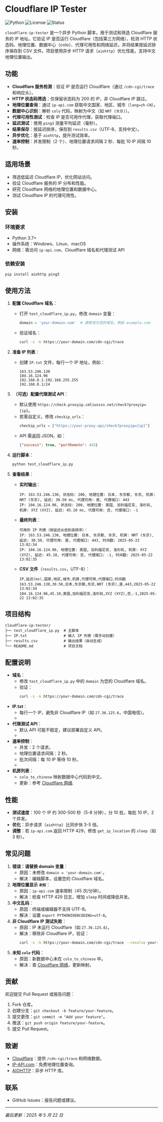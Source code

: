 # Cloudflare IP Tester

![Python](https://img.shields.io/badge/python-3.7%2B-blue)
![License](https://img.shields.io/badge/license-MIT-green)
![Status](https://img.shields.io/badge/status-active-brightgreen)

`cloudflare-ip-tester` 是一个异步 Python 脚本，用于测试和筛选 Cloudflare 服务的 IP 地址。它验证 IP 是否运行 Cloudflare（包括第三方网络），检测 HTTP 状态码、地理位置、数据中心（colo）、代理可用性和网络延迟，并将结果按延迟排序保存到 CSV 文件。项目使用异步 HTTP 请求（`aiohttp`）优化性能，支持中文地理位置输出。

## 功能

* ​**Cloudflare 服务检测**​：验证 IP 是否运行 Cloudflare（通过 `/cdn-cgi/trace` 和响应头）。
* ​**HTTP 状态码筛选**​：仅保留状态码为 200 的 IP，非 Cloudflare IP 跳过。
* ​**地理位置查询**​：通过 `ip-api.com` 获取中文国家、地区、城市（`lang=zh-CN`）。
* ​**数据中心识别**​：解析 `colo` 代码，映射为中文（如 `NRT (东京)`）。
* ​**代理可用性测试**​：检查 IP 是否可用作代理，获取代理端口。
* ​**延迟测试**​：使用 `ping3` 测量平均延迟（毫秒）。
* ​**结果保存**​：按延迟排序，保存到 `results.csv`（UTF-8，支持中文）。
* ​**异步优化**​：基于 `aiohttp`，提升测试效率。
* ​**速率控制**​：并发限制（2 个）、地理位置请求间隔 2 秒、每批 10 IP 间隔 10 秒。

## 适用场景

* 筛选低延迟 Cloudflare IP，优化网站访问。
* 验证 Cloudflare 服务的 IP 分布和性能。
* 研究 Cloudflare 网络的地理位置和数据中心。
* 测试 Cloudflare IP 的代理可用性。

## 安装

### 环境要求

* Python 3.7+
* 操作系统：Windows、Linux、macOS
* 网络：需访问 `ip-api.com`、Cloudflare 域名和代理测试 API

### 依赖安装

```bash
pip install aiohttp ping3
``````

## 使用方法

1. ​**配置 Cloudflare 域名**​：
   
   * 打开 `test_cloudflare_ip.py`，修改 `domain` 变量：
     ```python
     domain = 'your-domain.com'  # 请修改为您的域名，例如 example.com
     ```
   * 验证域名：
     ```bash
     curl -s -k https://your-domain.com/cdn-cgi/trace
     ```
2. ​**准备 IP 列表**​：
   
   * 创建 `IP.txt` 文件，每行一个 IP 地址，例如：
     ```
     163.53.246.130
     104.16.124.96
     192.168.0.1-192.168.255.255
     192.168.0.1/24
     ```
3. ​ **（可选）配置代理测试 API**​：
   
   * 默认使用 `https://check.proxyip.cmliussss.net/check?proxyip={ip}`。
   * 若需自定义，修改 `checkip_urls`：
     ```python
     checkip_urls = ["https://your-proxy-api/check?proxyip={ip}"]
     ```
   * API 需返回 JSON，如：
     ```json
     {"success": true, "portRemote": 443}
     ```
4. ​**运行脚本**​：
   
   ```bash
   python test_cloudflare_ip.py
   ```
5. ​**查看结果**​：
   
   * ​**实时输出**​：
     ```
     IP: 163.53.246.130, 状态码: 200, 地理位置: 日本, 东京都, 东京, 机房: NRT (东京), 延迟: 30.50 ms, 代理可用: 是, 代理端口: 443
     IP: 104.16.124.96, 状态码: 200, 地理位置: 美国, 加利福尼亚, 洛杉矶, 机房: XYZ (XYZ), 延迟: 45.10 ms, 代理可用: 否, 代理端口: -1
     ```
   * ​**最终列表**​：
     ```
     可用的 IP 列表（按延迟从低到高排序）：
     IP: 163.53.246.130, 地理位置: 日本, 东京都, 东京, 机房: NRT (东京), 延迟: 30.50, 代理可用: 是, 代理端口: 443, 时间戳: 2025-05-22 13:02:34
     IP: 104.16.124.96, 地理位置: 美国, 加利福尼亚, 洛杉矶, 机房: XYZ (XYZ), 延迟: 45.10, 代理可用: 否, 代理端口: -1, 时间戳: 2025-05-22 13:02:35
     ```
   * ​**CSV 文件**​（`results.csv`，UTF-8）：
     ```
     IP,延迟(ms),国家,地区,城市,机房,代理可用,代理端口,时间戳
     163.53.246.130,30.50,日本,东京都,东京,NRT (东京),是,443,2025-05-22 13:02:34
     104.16.124.96,45.10,美国,加利福尼亚,洛杉矶,XYZ (XYZ),否,-1,2025-05-22 13:02:35
     ```

## 项目结构

```
cloudflare-ip-tester/
├── test_cloudflare_ip.py  # 主脚本
├── IP.txt                 # 输入 IP 列表（需手动创建）
├── results.csv            # 输出结果（自动生成）
└── README.md              # 项目文档
```

## 配置说明

* ​**域名**​：
  * 修改 `test_cloudflare_ip.py` 中的 `domain` 为您的 Cloudflare 域名。
  * 验证：
    ```bash
    curl -s -k https://your-domain.com/cdn-cgi/trace
    ```
* ​**IP.txt**​：
  * 每行一个 IP，避免非 Cloudflare IP（如 `27.36.125.6`，中国电信）。
  * 
* ​**代理测试 API**​：
  * 默认 API 可能不稳定，建议部署自定义 API。
  * 
* ​**速率控制**​：
  * 并发：2 个请求。
  * 地理位置请求间隔：2 秒。
  * 批次间隔：每 10 IP 等待 10 秒。
  * 
* ​**机房列表**​：
  * `colo_to_chinese` 映射数据中心代码到中文。
  * 更新：参考 [Cloudflare 网络](https://www.cloudflare.com/network/).

## 性能

* ​**测试速度**​：100 个 IP 约 300-500 秒（5-8 分钟），分 10 批，每批 10 IP，2 个并发。
* ​**优化**​：异步请求（`aiohttp`）比同步快 3-5 倍。
* ​**调整**​：若 `ip-api.com` 返回 HTTP 429，修改 `get_ip_location` 的 `sleep`（如 3 秒）。

## 常见问题

1. ​**错误：请替换 domain 变量**​：
   * 原因：未修改 `domain = 'your-domain.com'`。
   * 解决：编辑脚本，设置您的 Cloudflare 域名。
2. ​**地理位置显示 `未知`**​：
   * 原因：`ip-api.com` 速率限制（45 次/分钟）。
   * 解决：检查 HTTP 429 日志，增加 `sleep` 时间或降低并发。
3. ​**中文乱码**​：
   * 原因：终端或编辑器不支持 UTF-8。
   * 解决：设置 `export PYTHONIOENCODING=utf-8`。
4. ​**非 Cloudflare IP 测试失败**​：
   * 原因：IP 未运行 Cloudflare（如 `27.36.125.6`）。
   * 解决：移除非 Cloudflare IP，验证：
     ```bash
     curl -s -k https://your-domain.com/cdn-cgi/trace --resolve your-domain.com:443:<IP>
     ```
5. ​**未知 `colo` 代码**​：
   * 原因：新数据中心未在 `colo_to_chinese` 中。
   * 解决：查 [Cloudflare 网络](https://www.cloudflare.com/network/)，更新映射。

## 贡献

欢迎提交 Pull Request 或报告问题：

1. Fork 仓库。
2. 创建分支：`git checkout -b feature/your-feature`。
3. 提交更改：`git commit -m "Add your feature"`。
4. 推送：`git push origin feature/your-feature`。
5. 提交 Pull Request。



## 致谢

* [Cloudflare](https://www.cloudflare.com/)：提供 `/cdn-cgi/trace` 和网络数据。
* [IP-API.com](https://ip-api.com/)：免费地理位置查询。
* [AIOHTTP](https://docs.aiohttp.org/)：异步 HTTP 库。

## 联系

* GitHub Issues：报告问题或建议。

---

*最后更新：2025 年 5 月 22 日*

